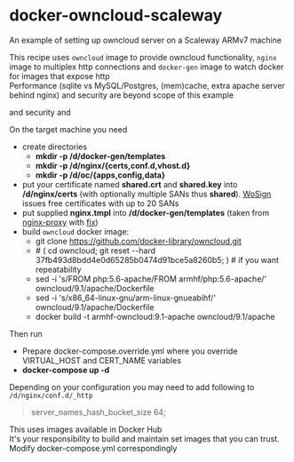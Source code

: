 # docker-owncloud-scaleway
An example of setting up owncloud server on a Scaleway ARMv7 machine

This recipe uses `owncloud` image to provide owncloud functionality, `nginx` image to multiplex http connections and `docker-gen` image to watch docker for images that expose http <br/>
Performance (sqlite vs MySQL/Postgres, (mem)cache, extra apache server behind nginx) and security are beyond scope of this example

 and security and 

On the target machine you need
* create directories
  - **mkdir -p /d/docker-gen/templates**
  - **mkdir -p /d/nginx/{certs,conf.d,vhost.d}**
  - **mkdir -p /d/oc/{apps,config,data}**
* put your certificate named **shared.crt** and **shared.key** into **/d/nginx/certs** (with optionally multiple SANs thus **shared**). [WoSign](https://buy.wosign.com/free/) issues free certificates with up to 20 SANs
* put supplied **nginx.tmpl** into **/d/docker-gen/templates** (taken from [nginx-proxy](https://github.com/jwilder/nginx-proxy) with [fix](https://github.com/jwilder/nginx-proxy/issues/304#issuecomment-189775983))
* build `owncloud` docker image:
  - git clone https://github.com/docker-library/owncloud.git
  - \# ( cd owncloud; git reset --hard 37fb493d8bdd4e0d65285b0474d91bce5a8260b5; ) # if you want repeatability
  - sed -i 's/FROM php:5.6-apache/FROM armhf/php:5.6-apache/' owncloud/9.1/apache/Dockerfile
  - sed -i 's/x86_64-linux-gnu/arm-linux-gnueabihf/'          owncloud/9.1/apache/Dockerfile
  - docker build -t armhf-owncloud:9.1-apache owncloud/9.1/apache

Then run
* Prepare docker-compose.override.yml where you override VIRTUAL_HOST and CERT_NAME variables
* **docker-compose up -d**

Depending on your configuration you may need to add following to `/d/nginx/conf.d/_http`
> server_names_hash_bucket_size  64;

This uses images available in Docker Hub<br/>
It's your responsibility to build and maintain set images that you can trust. Modify docker-compose.yml correspondingly 
